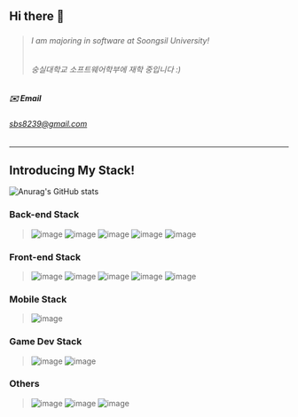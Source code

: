 ## Hi there 👋

###

> ###### I am majoring in software at Soongsil University!
> ###### 숭실대학교 소프트웨어학부에 재학 중입니다 :)


##### ✉️ Email
###### sbs8239@gmail.com


* * *
## Introducing My Stack!
![Anurag's GitHub stats](https://github-readme-stats.vercel.app/api?username=shon5544&show_icons=true&theme=radical)


### Back-end Stack
> ![image](https://img.shields.io/badge/Java-4479A1?style=flat-square&logo=Java&logoColor=FF9E0F) ![image](https://img.shields.io/badge/Spring_boot-6DB33F?style=flat-square&logo=Spring-Boot&logoColor=white) ![image](https://img.shields.io/badge/JPA-68BC71?style=flat-square&logo=Server-Fault&logoColor=white) ![image](https://img.shields.io/badge/Spring_Data_JPA-68BC71?style=flat-square&logo=Server-Fault&logoColor=white) ![image](https://img.shields.io/badge/MySQL-4479A1?style=flat-square&logo=MySQL&logoColor=white)

### Front-end Stack
>![image](https://img.shields.io/badge/HTML5-E34F26?style=flat-square&logo=Html5&logoColor=black) ![image](https://img.shields.io/badge/CSS3-1572B6?style=flat-square&logo=css3&logoColor=black) ![image](https://img.shields.io/badge/Js-F7DF1E?style=flat-square&logo=JavaScript&logoColor=black) ![image](https://img.shields.io/badge/Ts-3178C6?style=flat-square&logo=TypeScript&logoColor=black) ![image](https://img.shields.io/badge/React-61DAFB?style=flat-square&logo=React&logoColor=black)

### Mobile Stack
> ![image](https://img.shields.io/badge/React_Native-61DAFB?style=flat-square&logo=React&logoColor=black)

### Game Dev Stack
> ![image](https://img.shields.io/badge/Unity-000000?style=flat-square&logo=Unity&logoColor=white) ![image](https://img.shields.io/badge/C_sharp-239120?style=flat-square&logo=CSharp&logoColor=white)

### Others
> ![image](https://img.shields.io/badge/C-A8B9CC?style=flat-square&logo=C&logoColor=white) ![image](https://img.shields.io/badge/Python-3776AB?style=flat-square&logo=Python&logoColor=white) ![image](https://img.shields.io/badge/Qt-41CD52?style=flat-square&logo=Qt&logoColor=white)



<!--
**shon5544/shon5544** is a ✨ _special_ ✨ repository because its `README.md` (this file) appears on your GitHub profile.

Here are some ideas to get you started:

- 🔭 I’m currently working on ...
- 🌱 I’m currently learning ...
- 👯 I’m looking to collaborate on ...
- 🤔 I’m looking for help with ...
- 💬 Ask me about ...
- 📫 How to reach me: ...
- 😄 Pronouns: ...
- ⚡ Fun fact: ...
-->
